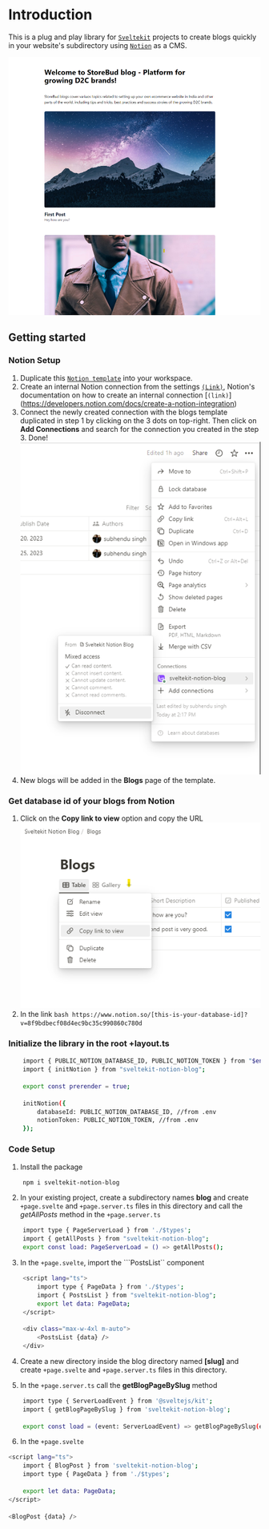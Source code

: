 # Introduction

This is a plug and play library for [`Sveltekit`](https://kit.svelte.dev/) projects to create blogs quickly in your website's subdirectory using [`Notion`](https://www.notion.so/) as a CMS.

![Screenshot of the b sveltekit notion blog demo](https://github.com/subhendupsingh/sveltekit-notion-blog/blob/main/static/sveltekit-notion-blog-preview-1.png)

## Getting started

### Notion Setup
1. Duplicate this [`Notion template`](https://www.notion.so/Sveltekit-Notion-Blog-b3c283e482cc4a75b11cd216c71f4158?pvs=4) into your workspace.
2. Create an internal Notion connection from the settings [`(Link)`](https://www.notion.so/my-integrations), Notion's documentation on how to create an internal connection [`(link)`] (https://developers.notion.com/docs/create-a-notion-integration)
3. Connect the newly created connection with the blogs template duplicated in step 1 by clicking on the 3 dots on top-right. Then click on **Add Connections** and search for the connection you created in the step 3. Done!
![Add connection to Notion page](https://github.com/subhendupsingh/sveltekit-notion-blog/blob/main/static/notion-add-connection.png)
4. New blogs will be added in the **Blogs** page of the template.

### Get database id of your blogs from Notion

1. Click on the **Copy link to view** option and copy the URL
![Screenshot of how to get database ID from notion](https://github.com/subhendupsingh/sveltekit-notion-blog/blob/main/static/notion-database-id.png)
2. In the link
```bash https://www.notion.so/[this-is-your-database-id]?v=8f9bdbecf08d4ec9bc35c990860c780d```

### Initialize the library in the root +layout.ts

```bash
    import { PUBLIC_NOTION_DATABASE_ID, PUBLIC_NOTION_TOKEN } from "$env/static/public";
    import { initNotion } from "sveltekit-notion-blog";

    export const prerender = true;

    initNotion({
        databaseId: PUBLIC_NOTION_DATABASE_ID, //from .env
        notionToken: PUBLIC_NOTION_TOKEN, //from .env
    });
```

### Code Setup

1. Install the package

```bash
    npm i sveltekit-notion-blog
```

2. In your existing project, create a subdirectory names **blog** and create ```+page.svelte``` and ```+page.server.ts``` files in this directory and call the _getAllPosts_ method in the ```+page.server.ts```

```bash
    import type { PageServerLoad } from './$types';
    import { getAllPosts } from "sveltekit-notion-blog";
    export const load: PageServerLoad = () => getAllPosts();
```

3. In the ```+page.svelte```, import the ```PostsList`` component

```bash
    <script lang="ts">
        import type { PageData } from './$types';
        import { PostsList } from "sveltekit-notion-blog";
        export let data: PageData;
    </script>

    <div class="max-w-4xl m-auto">
        <PostsList {data} />
    </div>
```

4. Create a new directory inside the blog directory named **[slug]** and create ```+page.svelte``` and ```+page.server.ts``` files in this directory.

5. In the ```+page.server.ts``` call the **getBlogPageBySlug** method

```bash
    import type { ServerLoadEvent } from '@sveltejs/kit';
    import { getBlogPageBySlug } from 'sveltekit-notion-blog';

    export const load = (event: ServerLoadEvent) => getBlogPageBySlug(event);
```

6. In the ```+page.svelte```

```bash
<script lang="ts">
    import { BlogPost } from 'sveltekit-notion-blog';
    import type { PageData } from './$types';
    
    export let data: PageData;
</script>

<BlogPost {data} />
```
